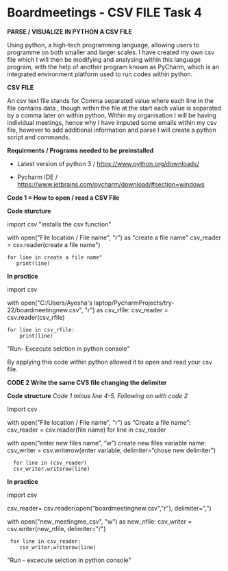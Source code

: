 # Boardmeetings - CSV FILE Task 4

  __PARSE / VISUALIZE IN PYTHON A CSV FILE__

Using python, a high-tech programming language, allowing users to programme on both smaller and larger scales. I have created my own csv file which I will then be modifying and analysing within this language program, with the help of another program known as PyCharm, which is an integrated environment platform used to run codes within python.

  __CSV FILE__
  
An csv text file stands for Comma separated value where each line in the file contains data , though within the file at the start each value is separated by a comma later on within python, Within my organisation I will be having individual meetings, hence why I have imputed some emails within my csv file, however to add additional information and parse I will create a python script and commands. 


  __Requirments / Programs needed to be preinstalled__

* Latest version of python 3 / https://www.python.org/downloads/

* Pycharm IDE / https://www.jetbrains.com/pycharm/download/#section=windows

__Code 1 = How to open / read a CSV File__

 __Code sturcture__

import csv "installs the csv function"

with open("File location / File name", "r") as "create a file name"
    csv_reader = csv.reader(create a file name")

    for line in create a file name"
       print(line)


  __In practice__ 

import csv

with open("C:/Users/Ayesha's laptop/PycharmProjects/try-22/boardmeetingnew.csv", "r") as csv_rfile:
    csv_reader = csv.reader(csv_rfile)

    for line in csv_rfile:
        print(line)
 
"Run- Excecute selction in python console"

By applying this code within python allowed it to open and read your csv file.

 
 __CODE 2 Write the same CVS file changing the delimiter__
 
 __Code structure__
 *Code 1 minus line 4-5. Following on with code 2*

Import csv

with open("File location / File name", "r") as “Create a file name”:
    csv_reader = csv.reader(file name)
	       for line in csv_reader

with open(“enter new files name”, “w”) create new files variable name:
      csv_writer = csv.writerow(enter variable, delimiter=“chose new delimiter”) 
      
      for line in (csv_reader)
      csv_writer.writerow(line)


__In practice__

import csv

csv_reader= csv.reader(open("boardmeetingnew.csv","r"), delimiter=",")

with open("new_meetingme_csv", "w") as new_nfile:
     csv_writer = csv.writer(new_nfile, delimiter="/")

     for line in csv_reader:
        csv_writer.writerow(line)
 
 "Run - excecute selction in python console"
